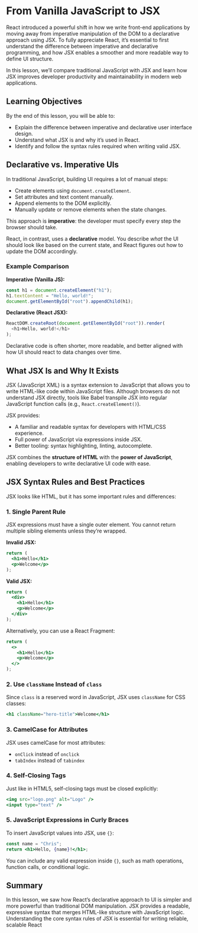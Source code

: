 # From Vanilla JavaScript to JSX

React introduced a powerful shift in how we write front-end applications by moving away from imperative manipulation of the DOM to a declarative approach using JSX. To fully appreciate React, it’s essential to first understand the difference between imperative and declarative programming, and how JSX enables a smoother and more readable way to define UI structure.

In this lesson, we’ll compare traditional JavaScript with JSX and learn how JSX improves developer productivity and maintainability in modern web applications.

## Learning Objectives

By the end of this lesson, you will be able to:

- Explain the difference between imperative and declarative user interface design.
- Understand what JSX is and why it’s used in React.
- Identify and follow the syntax rules required when writing valid JSX.

## Declarative vs. Imperative UIs

In traditional JavaScript, building UI requires a lot of manual steps:

- Create elements using `document.createElement`.
- Set attributes and text content manually.
- Append elements to the DOM explicitly.
- Manually update or remove elements when the state changes.

This approach is **imperative**: the developer must specify every step the browser should take.

React, in contrast, uses a **declarative** model. You describe _what_ the UI should look like based on the current state, and React figures out how to update the DOM accordingly.

### Example Comparison

**Imperative (Vanilla JS):**

```js
const h1 = document.createElement("h1");
h1.textContent = "Hello, world!";
document.getElementById("root").appendChild(h1);
```

**Declarative (React JSX):**

```js
ReactDOM.createRoot(document.getElementById("root")).render(
  <h1>Hello, world!</h1>
);
```

Declarative code is often shorter, more readable, and better aligned with how UI should react to data changes over time.

## What JSX Is and Why It Exists

JSX (JavaScript XML) is a syntax extension to JavaScript that allows you to write HTML-like code within JavaScript files. Although browsers do not understand JSX directly, tools like Babel transpile JSX into regular JavaScript function calls (e.g., `React.createElement()`).

JSX provides:

- A familiar and readable syntax for developers with HTML/CSS experience.
- Full power of JavaScript via expressions inside JSX.
- Better tooling: syntax highlighting, linting, autocomplete.

JSX combines the **structure of HTML** with the **power of JavaScript**, enabling developers to write declarative UI code with ease.

## JSX Syntax Rules and Best Practices

JSX looks like HTML, but it has some important rules and differences:

### 1. Single Parent Rule

JSX expressions must have a single outer element. You cannot return multiple sibling elements unless they’re wrapped.

**Invalid JSX:**

```jsx
return (
  <h1>Hello</h1>
  <p>Welcome</p>
);
```

**Valid JSX:**

```jsx
return (
  <div>
    <h1>Hello</h1>
    <p>Welcome</p>
  </div>
);
```

Alternatively, you can use a React Fragment:

```jsx
return (
  <>
    <h1>Hello</h1>
    <p>Welcome</p>
  </>
);
```

### 2. Use `className` Instead of `class`

Since `class` is a reserved word in JavaScript, JSX uses `className` for CSS classes:

```jsx
<h1 className="hero-title">Welcome</h1>
```

### 3. CamelCase for Attributes

JSX uses camelCase for most attributes:

- `onClick` instead of `onclick`
- `tabIndex` instead of `tabindex`

### 4. Self-Closing Tags

Just like in HTML5, self-closing tags must be closed explicitly:

```jsx
<img src="logo.png" alt="Logo" />
<input type="text" />
```

### 5. JavaScript Expressions in Curly Braces

To insert JavaScript values into JSX, use `{}`:

```jsx
const name = "Chris";
return <h1>Hello, {name}!</h1>;
```

You can include any valid expression inside `{}`, such as math operations, function calls, or conditional logic.

## Summary

In this lesson, we saw how React’s declarative approach to UI is simpler and more powerful than traditional DOM manipulation. JSX provides a readable, expressive syntax that merges HTML-like structure with JavaScript logic. Understanding the core syntax rules of JSX is essential for writing reliable, scalable React
